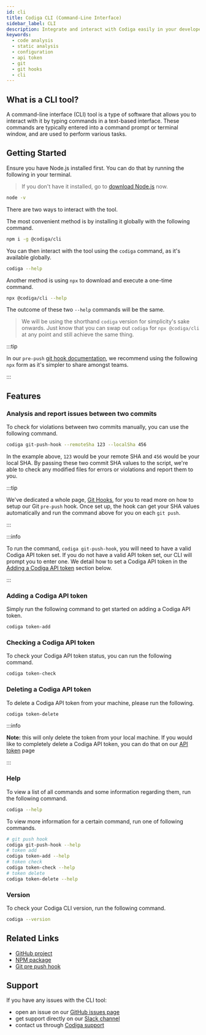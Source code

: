 ```yaml
---
id: cli
title: Codiga CLI (Command-Line Interface)
sidebar_label: CLI
description: Integrate and interact with Codiga easily in your developer environment using our CLI tool
keywords:
  - code analysis
  - static analysis
  - configuration
  - api token
  - git
  - git hooks
  - cli
---
```


## What is a CLI tool?

A command-line interface (CLI) tool is a type of software that allows you to interact with it by typing
commands in a text-based interface. These commands are typically entered into a command prompt or terminal
window, and are used to perform various tasks.

## Getting Started

Ensure you have Node.js installed first. You can do that by running the following in your terminal.

> If you don't have it installed, go to [download Node.js](https://nodejs.org/en/download/) now.

```bash
node -v
```

There are two ways to interact with the tool.

The most convenient method is by installing it globally with the following command.

```bash
npm i -g @codiga/cli
```

You can then interact with the tool using the `codiga` command, as it's available globally.

```bash
codiga --help
```

Another method is using `npx` to download and execute a one-time command.

```bash
npx @codiga/cli --help
```

The outcome of these two `--help` commands will be the same.

> We will be using the shorthand `codiga` version for simplicity's sake onwards. Just know that you
> can swap out `codiga` for `npx @codiga/cli` at any point and still achieve the same thing.

:::tip

In our `pre-push` [git hook documentation](/docs/git-hooks), we recommend using the following
`npx` form as it's simpler to share amongst teams.

:::

## Features

### Analysis and report issues between two commits

To check for violations between two commits manually, you can use the following command.

```bash
codiga git-push-hook --remoteSha 123 --localSha 456
```

In the example above, `123` would be your remote SHA and `456` would be your local SHA. By passing these two commit SHA values to the script, we're able to check any modified files for errors or violations and report them to you.

:::tip

We've dedicated a whole page, [Git Hooks](/docs/git-hooks), for you to read more on how to setup our Git `pre-push` hook. Once set up, the hook can get your SHA values automatically and run the command above for you on each `git push`.

:::

:::info

To run the command, `codiga git-push-hook`, you will need to have a valid Codiga API token set. If you do not have a valid API token set, our CLI will prompt you to enter one. We detail how to set a Codiga API token in the [Adding a Codiga API token](/docs/cli/#adding-a-codiga-api-token) section below.

:::

### Adding a Codiga API token

Simply run the following command to get started on adding a Codiga API token.

```bash
codiga token-add
```

### Checking a Codiga API token

To check your Codiga API token status, you can run the following command.

```bash
codiga token-check
```

### Deleting a Codiga API token

To delete a Codiga API token from your machine, please run the following.

```bash
codiga token-delete
```

:::info

**Note:** this will only delete the token from your local machine. If you would like to completely delete a Codiga API token, you can do that on our [API token](https://app.codiga.io/api-tokens) page

:::

### Help

To view a list of all commands and some information regarding them, run the following command.

```bash
codiga --help
```

To view more information for a certain command, run one of following commands.

```bash
# git push hook
codiga git-push-hook --help
# token add
codiga token-add --help
# token check
codiga token-check --help
# token delete
codiga token-delete --help
```

### Version

To check your Codiga CLI version, run the following command.

```bash
codiga --version
```

## Related Links

- [GitHub project](https://github.com/codiga/codiga-cli)
- [NPM package](https://www.npmjs.com/package/@codiga/cli)
- [Git pre push hook](https://doc.codiga.io/docs/git-hooks/)

## Support

If you have any issues with the CLI tool:

- open an issue on our [GitHub issues page](https://github.com/codiga/codiga-cli/issues)
- get support directly on our [Slack channel](https://join.slack.com/t/codigahq/shared_invite/zt-9hvmfwie-9BUVFwZDwvpIGlkHv2mzYQ)
- contact us through [Codiga support](https://www.codiga.io/contact-us/)
